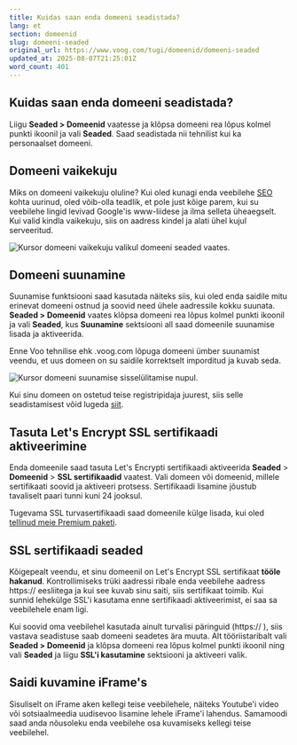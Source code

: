 ```yaml
---
title: Kuidas saan enda domeeni seadistada?
lang: et
section: domeenid
slug: domeeni-seaded
original_url: https://www.voog.com/tugi/domeenid/domeeni-seaded
updated_at: 2025-08-07T21:25:01Z
word_count: 401
---
```

## Kuidas saan enda domeeni seadistada?

Liigu **Seaded > Domeenid** vaatesse ja klõpsa domeeni rea lõpus kolmel punkti ikoonil ja vali **Seaded**. Saad seadistada nii tehnilist kui ka personaalset domeeni.

## Domeeni vaikekuju

Miks on domeeni vaikekuju oluline? Kui oled kunagi enda veebilehe [SEO](/tugi/seo "/tugi/seo") kohta uurinud, oled võib-olla teadlik, et pole just kõige parem, kui su veebilehe lingid levivad Google'is www-liidese ja ilma selleta üheaegselt. Kui valid kindla vaikekuju, siis on aadress kindel ja alati ühel kujul serveeritud.

![Kursor domeeni vaikekuju valikul domeeni seaded vaates.](https://media.voog.com/0000/0036/2183/photos/domeeni_vaikekuju_block.webp "Kursor domeeni vaikekuju valikul domeeni seaded vaates.")

## Domeeni suunamine

Suunamise funktsiooni saad kasutada näiteks siis, kui oled enda saidile mitu erinevat domeeni ostnud ja soovid need ühele aadressile kokku suunata. **Seaded > Domeenid** vaates klõpsa domeeni rea lõpus kolmel punkti ikoonil ja vali **Seaded**, kus **Suunamine** sektsiooni all saad domeenile suunamise lisada ja aktiveerida.  
  
Enne Voo tehnilise ehk  .voog.com lõpuga domeeni ümber suunamist veendu, et uus domeen on su saidile korrektselt imporditud ja kuvab seda.

![Kursor domeeni suunamise sisselülitamise nupul.](https://media.voog.com/0000/0036/2183/photos/domeeni_suunamine_block.webp "Kursor domeeni suunamise sisselülitamise nupul.")

Kui sinu domeen on ostetud teise registripidaja juurest,
siis selle seadistamisest võid lugeda [siit](/tugi/domeenid/kasuta-juba-eelnevalt-eksisteerivat-domeeni).

## Tasuta Let's Encrypt SSL sertifikaadi aktiveerimine

Enda domeenile saad tasuta Let's Encrypti sertifikaadi aktiveerida **Seaded** > **Domeenid** > **SSL sertifikaadid** vaatest. Vali domeen või domeenid, millele sertifikaati soovid ja aktiveeri protsess. Sertifikaadi lisamine jõustub tavaliselt paari tunni kuni 24 jooksul.

Tugevama SSL turvasertifikaadi saad domeenile külge lisada, kui oled [tellinud meie Premium paketi](/tugi/tellimus/tellimuse-vahetamine "/tugi/tellimus/tellimuse-vahetamine").

## SSL sertifikaadi seaded

Kõigepealt veendu, et sinu domeenil on Let's Encrypt SSL sertifikaat **tööle hakanud**. Kontrollimiseks trüki aadressi ribale enda veebilehe aadress https:// eesliitega ja kui see kuvab sinu saiti, siis sertifikaat toimib. Kui sunnid lehekülge SSL'i kasutama enne sertifikaadi aktiveerimist, ei saa sa veebilehele enam ligi.  
  
Kui soovid oma veebilehel kasutada ainult turvalisi päringuid (https:// ), siis vastava seadistuse saab domeeni seadetes ära muuta. Alt tööriistaribalt vali **Seaded > Domeenid** ja klõpsa domeeni rea lõpus kolmel punkti ikoonil ning vali **Seaded** ja liigu **SSL'i kasutamine** sektsiooni ja aktiveeri valik. 

## Saidi kuvamine iFrame's

Sisuliselt on iFrame aken kellegi teise veebilehele, näiteks Youtube'i video või sotsiaalmeedia uudisevoo lisamine lehele iFrame'i lahendus. Samamoodi saad anda nõusoleku enda veebilehe osa kuvamiseks kellegi teise veebilehel.
